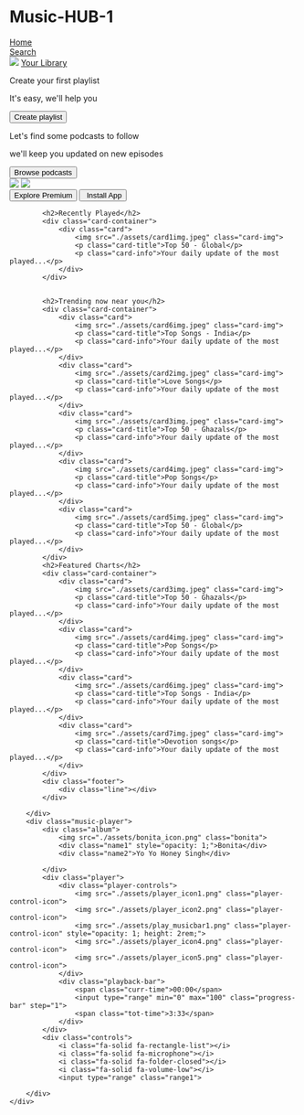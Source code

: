 # Music-HUB-1

<!DOCTYPE html>
<html lang="en">
<head>
    <meta charset="UTF-8">
    <meta name="viewport" content="width=device-widt>, initial-scale=1.0">
    <link rel="stylesheet" href="https://cdnjs.cloudflare.com/ajax/libs/font-awesome/6.6.0/css/all.min.css" integrity="sha512-Kc323vGBEqzTmouAECnVceyQqyqdsSiqLQISBL29aUW4U/M7pSPA/gEUZQqv1cwx4OnYxTxve5UMg5GT6L4JJg==" crossorigin="anonymous" referrerpolicy="no-referrer" />
    <link rel="icon" href="./assets/logo.png">
    <title>Suniyee - Web Player: Music for everyone</title>
    <link rel="stylesheet" href="styleb1.css">
    <link rel="preconnect" href="https://fonts.googleapis.com">
    <link rel="preconnect" href="https://fonts.gstatic.com" crossorigin>
    <link href="https://fonts.googleapis.com/css2?family=Montserrat:ital,wght@0,100..900;1,100..900&display=swap" rel="stylesheet">
</head>
<body>
    <div class="main">
        <div class="sidebar">
            <div class="nav">
                <div class="nav-option" style="opacity: 2;">
                    <i class="fa-solid fa-house"></i>
                    <a href="#">Home</a>
                </div>
                <div class="nav-option">
                    <i class="fa-solid fa-magnifying-glass"></i>
                    <a href="#">Search</a>
                </div>
            </div>
            <div class="library">
                <div class="option">
                    <div class="lib-option nav-option">
                        <img src="./assets/library_icon.png">
                        <a href="#">Your Library</a>
                    </div>
                    <div class="icons">
                        <i class="fa-solid fa-plus"></i>
                        <i class="fa-solid fa-arrow-right"></i>
                    </div>
                </div>
                <div class="lib-box">
                    <div class="box">
                        <p class="box-p1">Create your first playlist</p>
                        <p class="box-p2">It's easy, we'll help you</p>
                        <button class="badge">Create playlist</button>
                    </div>
                    <div class="box">
                        <p class="box-p1">Let's find some podcasts to follow</p>
                        <p class="box-p2">we'll keep you updated on new episodes</p>
                        <button class="badge">Browse podcasts</button>
                    </div>
                </div>
            </div>
        </div>
        <div class="main-content">
            <div class="sticky-nav">
                <div class="sticky-nav-icons">
                    <img src="./assets/backward_icon.png">
                    <img src="./assets/forward_icon.png" class="hide">      
                </div>
                <div class="sticky-nav-options">
                <button class="badge nav-item hide">Explore Premium</button>
                <button class="badge nav-item dark-badge"><i class="fa-regular fa-circle-down" style="margin-right: 5px;"></i>Install App</button>
                <i class="fa-regular fa-user nav-item"></i>
                </div>
            </div>
            
            <h2>Recently Played</h2>
            <div class="card-container">
                <div class="card">
                    <img src="./assets/card1img.jpeg" class="card-img">
                    <p class="card-title">Top 50 - Global</p>
                    <p class="card-info">Your daily update of the most played...</p>
                </div>
            </div>


            <h2>Trending now near you</h2>
            <div class="card-container">
                <div class="card">
                    <img src="./assets/card6img.jpeg" class="card-img">
                    <p class="card-title">Top Songs - India</p>
                    <p class="card-info">Your daily update of the most played...</p>
                </div>
                <div class="card">
                    <img src="./assets/card2img.jpeg" class="card-img">
                    <p class="card-title">Love Songs</p>
                    <p class="card-info">Your daily update of the most played...</p>
                </div>
                <div class="card">
                    <img src="./assets/card3img.jpeg" class="card-img">
                    <p class="card-title">Top 50 - Ghazals</p>
                    <p class="card-info">Your daily update of the most played...</p>
                </div>
                <div class="card">
                    <img src="./assets/card4img.jpeg" class="card-img">
                    <p class="card-title">Pop Songs</p>
                    <p class="card-info">Your daily update of the most played...</p>
                </div>
                <div class="card">
                    <img src="./assets/card5img.jpeg" class="card-img">
                    <p class="card-title">Top 50 - Global</p>
                    <p class="card-info">Your daily update of the most played...</p>
                </div>
            </div>
            <h2>Featured Charts</h2>
            <div class="card-container">
                <div class="card">
                    <img src="./assets/card3img.jpeg" class="card-img">
                    <p class="card-title">Top 50 - Ghazals</p>
                    <p class="card-info">Your daily update of the most played...</p>
                </div>
                <div class="card">
                    <img src="./assets/card4img.jpeg" class="card-img">
                    <p class="card-title">Pop Songs</p>
                    <p class="card-info">Your daily update of the most played...</p>
                </div>
                <div class="card">
                    <img src="./assets/card6img.jpeg" class="card-img">
                    <p class="card-title">Top Songs - India</p>
                    <p class="card-info">Your daily update of the most played...</p>
                </div>
                <div class="card">
                    <img src="./assets/card7img.jpeg" class="card-img">
                    <p class="card-title">Devotion songs</p>
                    <p class="card-info">Your daily update of the most played...</p>
                </div>
            </div>
            <div class="footer">
                <div class="line"></div>
            </div>

        </div>
        <div class="music-player">
            <div class="album">
                <img src="./assets/bonita_icon.png" class="bonita">
                <div class="name1" style="opacity: 1;">Bonita</div>
                <div class="name2">Yo Yo Honey Singh</div>
              
            </div>
            <div class="player">
                <div class="player-controls">
                    <img src="./assets/player_icon1.png" class="player-control-icon">
                    <img src="./assets/player_icon2.png" class="player-control-icon">
                    <img src="./assets/play_musicbar1.png" class="player-control-icon" style="opacity: 1; height: 2rem;">
                    <img src="./assets/player_icon4.png" class="player-control-icon">
                    <img src="./assets/player_icon5.png" class="player-control-icon">
                </div>
                <div class="playback-bar">
                    <span class="curr-time">00:00</span>
                    <input type="range" min="0" max="100" class="progress-bar" step="1">
                    <span class="tot-time">3:33</span>
                </div>
            </div>
            <div class="controls">
                <i class="fa-solid fa-rectangle-list"></i>
                <i class="fa-solid fa-microphone"></i>
                <i class="fa-solid fa-folder-closed"></i>
                <i class="fa-solid fa-volume-low"></i>
                <input type="range" class="range1">

        </div>
    </div>
</body>
</html>
